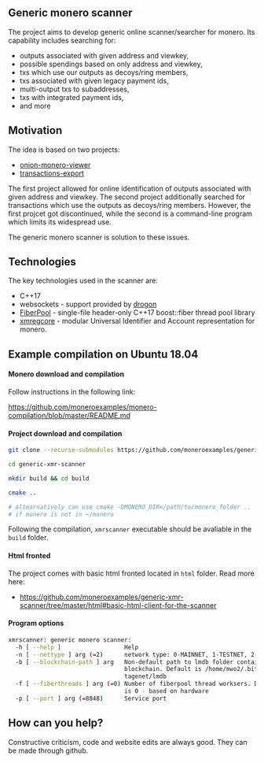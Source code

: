 ## Generic monero scanner

The project aims to develop generic online scanner/searcher for monero. Its capability includes searching for:

 - outputs associated with given address and viewkey,
 - possible spendings based on only address and viewkey,
 - txs which use our outputs as decoys/ring members,
 - txs associated with given legacy payment ids,
 - multi-output txs to subaddresses,
 - txs with integrated payment ids,
 - and more

## Motivation


The idea is based on two projects:

 - [onion-monero-viewer](https://github.com/moneroexamples/onion-monero-viewer)
 - [transactions-export](https://github.com/moneroexamples/transactions-export)

The first project allowed for online identification of outputs 
associated with given address and viewkey. The second project additionally
searched for transactions which use the outputs as decoys/ring members. 
However, the first projcet got discontinued, while the second is a
command-line program which limits its widespread use. 

The generic monero scanner is solution to these issues.
 
## Technologies

The key technologies used in the scanner are:

 - C++17
 - websockets - support provided by [drogon](https://github.com/an-tao/drogon)
 - [FiberPool](https://github.com/moneroexamples/fiberpool) - single-file header-only C++17 boost::fiber thread pool library 
 - [xmregcore](https://github.com/moneroexamples/xmregcore) - modular Universal Identifier and Account representation for monero.

## Example compilation on Ubuntu 18.04


#### Monero download and compilation

Follow instructions in the following link:

https://github.com/moneroexamples/monero-compilation/blob/master/README.md

#### Project download and compilation

```bash
git clone --recurse-submodules https://github.com/moneroexamples/generic-xmr-scanner

cd generic-xmr-scanner

mkdir build && cd build

cmake ..

# altearnatively can use cmake -DMONERO_DIR=/path/to/monero_folder ..
# if monero is not in ~/monero
```

Following the compilation, `xmrscanner` executable should be avaliable in the `build` folder. 

#### Html fronted 
The project comes with basic html fronted located in `html` folder. Read more here: 

- https://github.com/moneroexamples/generic-xmr-scanner/tree/master/html#basic-html-client-for-the-scanner

#### Program options

```bash
xmrscanner: generic monero scanner:
  -h [ --help ]                  Help
  -n [ --nettype ] arg (=2)      network type: 0-MAINNET, 1-TESTNET, 2-STAGENET
  -b [ --blockchain-path ] arg   Non-default path to lmdb folder containing the
                                 blockchain. Default is /home/mwo2/.bitmonero/s
                                 tagenet/lmdb
  -f [ --fiberthreads ] arg (=0) Number of fiberpool thread worksers. Default 
                                 is 0 - based on hardware
  -p [ --port ] arg (=8848)      Service port
```


## How can you help?

Constructive criticism, code and website edits are always good. They can be made through github.
